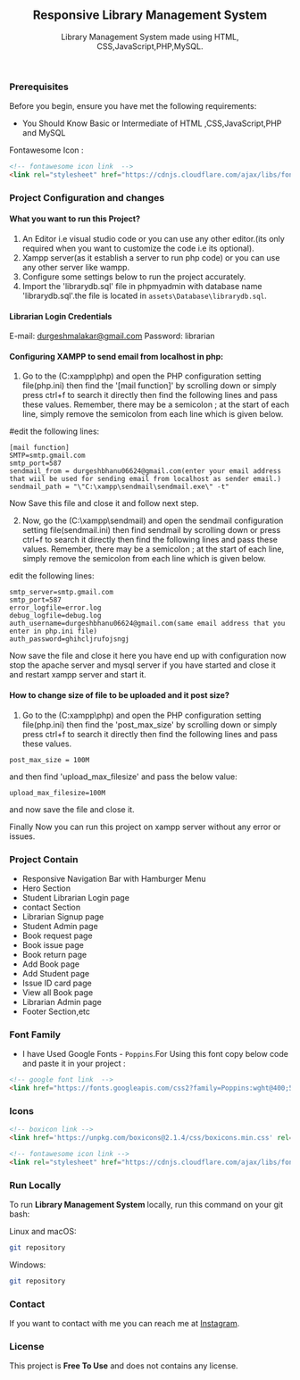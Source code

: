 <div align="center">

  <br />

  <h2 align="center">Responsive Library Management System</h2>

  Library Management System made using HTML, CSS,JavaScript,PHP,MySQL.

</div>

<br />


### Prerequisites

Before you begin, ensure you have met the following requirements:

* You Should Know Basic or Intermediate of HTML ,CSS,JavaScript,PHP and MySQL

Fontawesome Icon :
```html
<!-- fontawesome icon link  -->
<link rel="stylesheet" href="https://cdnjs.cloudflare.com/ajax/libs/font-awesome/6.3.0/css/all.min.css"/>
```

### Project Configuration and changes

#### What you want to run this Project?

1. An Editor i.e visual studio code or you can use any other editor.(its only required when you want to customize the code i.e its optional).
2. Xampp server(as it establish a server to run php code) or you can use any other server like wampp.
3. Configure some settings below to run the project accurately.
4. Import the 'librarydb.sql' file in phpmyadmin with database name 'librarydb.sql'.the file is located in `assets\Database\librarydb.sql`.

#### Librarian Login Credentials

E-mail: durgeshmalakar@gmail.com
Password: librarian

#### Configuring XAMPP to send email from localhost in php:

1. Go to the (C:xampp\php) and open the PHP configuration setting file(php.ini) then find the '[mail function]' by scrolling down or simply press ctrl+f to search it directly then find the following lines and pass these values. Remember, there may be a semicolon ; at the start of each line, simply remove the semicolon from each line which is given below.

#edit the following lines:

```
[mail function]
SMTP=smtp.gmail.com
smtp_port=587
sendmail_from = durgeshbhanu06624@gmail.com(enter your email address that wiil be used for sending email from localhost as sender email.)
sendmail_path = "\"C:\xampp\sendmail\sendmail.exe\" -t"
```
Now Save this file and close it and follow next step.

2. Now, go the (C:\xampp\sendmail) and open the sendmail configuration setting file(sendmail.ini) then find sendmail by scrolling down or press ctrl+f to search it directly then find the following lines and pass these values. Remember, there may be a semicolon ; at the start of each line, simply remove the semicolon from each line which is given below.

edit the following lines:
```
smtp_server=smtp.gmail.com
smtp_port=587
error_logfile=error.log
debug_logfile=debug.log
auth_username=durgeshbhanu06624@gmail.com(same email address that you enter in php.ini file)
auth_password=ghihcljrufojsngj
```
Now save the file and close it here you have end up with configuration now stop the apache server and mysql server if you have started and close it and restart xampp server and start it.


#### How to change size of file to be uploaded and it post size?

1. Go to the (C:xampp\php) and open the PHP configuration setting file(php.ini) then find the 'post_max_size' by scrolling down or simply press ctrl+f to search it directly then find the following lines and pass these values.

```
post_max_size = 100M
```

and then find 'upload_max_filesize' and pass the below value:

```
upload_max_filesize=100M
```

and now save the file and close it.

Finally Now you can run this project on xampp server without any error or issues.

### Project Contain

* Responsive Navigation Bar with Hamburger Menu
* Hero Section
* Student  Librarian Login page
* contact Section
* Librarian Signup page
* Student Admin page
* Book request page
* Book issue page
* Book return page
* Add Book page
* Add Student page
* Issue ID card page
* View all Book page
* Librarian Admin page
* Footer Section,etc

### Font Family
 
 * I have Used Google Fonts - `Poppins`.For Using this font copy below code and paste it in your project :
 
 ```html
 <!-- google font link  -->
 <link href="https://fonts.googleapis.com/css2?family=Poppins:wght@400;500;600;700;800;900&amp;display=swap" rel="stylesheet">
 ```

### Icons

```html
<!-- boxicon link -->
<link href='https://unpkg.com/boxicons@2.1.4/css/boxicons.min.css' rel='stylesheet'>

<!-- fontawesome icon link -->
<link rel="stylesheet" href="https://cdnjs.cloudflare.com/ajax/libs/font-awesome/6.3.0/css/all.min.css" />
```

### Run Locally

To run **Library Management System** locally, run this command on your git bash:

Linux and macOS:

```bash
git repository 
```

Windows:

```bash
git repository 
```

### Contact

If you want to contact with me you can reach me at [Instagram](https://www.instagram.com/durgesh._malakar/).

### License

This project is **Free To Use** and does not contains any license.
